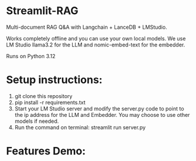 # Streamlit-RAG
Multi-document RAG Q&A with Langchain + LanceDB + LMStudio. 

Works completely offline and you can use your own local models. We use LM Studio llama3.2 for the LLM and nomic-embed-text for the embedder.

Runs on Python 3.12

# Setup instructions:
1. git clone this repository
2. pip install -r requirements.txt
3. Start your LM Studio server and modify the server.py code to point to the ip address for the LLM and Embedder. You may choose to use other models if needed.
4. Run the command on terminal: streamlit run server.py

# Features Demo:
